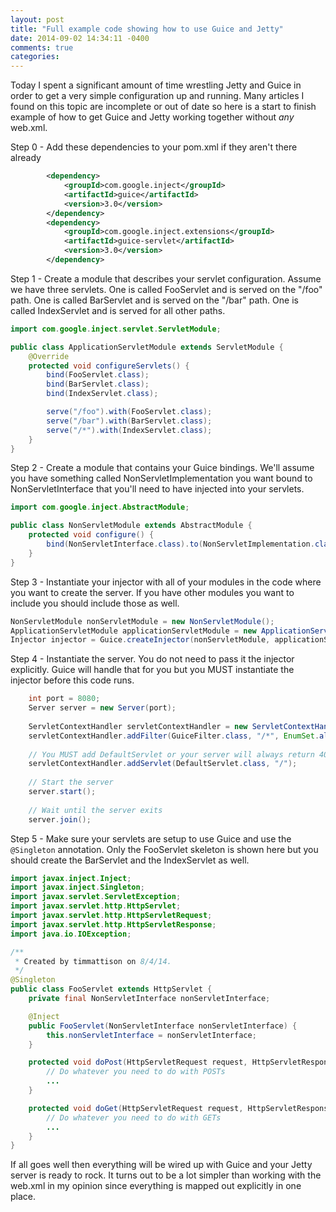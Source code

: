 ```yaml
---
layout: post
title: "Full example code showing how to use Guice and Jetty"
date: 2014-09-02 14:34:11 -0400
comments: true
categories: 
---
```

Today I spent a significant amount of time wrestling Jetty and Guice in order to get a very simple configuration up and running.  Many articles I found on this topic are incomplete or out of date so here is a start to finish example of how to get Guice and Jetty working together without *any* web.xml.

Step 0 - Add these dependencies to your pom.xml if they aren't there already

``` xml
        <dependency>
            <groupId>com.google.inject</groupId>
            <artifactId>guice</artifactId>
            <version>3.0</version>
        </dependency>
        <dependency>
            <groupId>com.google.inject.extensions</groupId>
            <artifactId>guice-servlet</artifactId>
            <version>3.0</version>
        </dependency>
```

Step 1 - Create a module that describes your servlet configuration.  Assume we have three servlets.  One is called FooServlet and is served on the "/foo" path.  One is called BarServlet and is served on the "/bar" path.  One is called IndexServlet and is served for all other paths.

``` java
import com.google.inject.servlet.ServletModule;

public class ApplicationServletModule extends ServletModule {
    @Override
    protected void configureServlets() {
        bind(FooServlet.class);
        bind(BarServlet.class);
        bind(IndexServlet.class);

        serve("/foo").with(FooServlet.class);
        serve("/bar").with(BarServlet.class);
        serve("/*").with(IndexServlet.class);
    }
}
```

Step 2 - Create a module that contains your Guice bindings.  We'll assume you have something called NonServletImplementation you want bound to NonServletInterface that you'll need to have injected into your servlets.

``` java
import com.google.inject.AbstractModule;

public class NonServletModule extends AbstractModule {
    protected void configure() {
        bind(NonServletInterface.class).to(NonServletImplementation.class);
    }
}
```

Step 3 - Instantiate your injector with all of your modules in the code where you want to create the server.  If you have other modules you want to include you should include those as well.

``` java
NonServletModule nonServletModule = new NonServletModule();
ApplicationServletModule applicationServletModule = new ApplicationServletModule();
Injector injector = Guice.createInjector(nonServletModule, applicationServletModule);
```

Step 4 - Instantiate the server.  You do not need to pass it the injector explicitly.  Guice will handle that for you but you MUST instantiate the injector before this code runs.

``` java
	int port = 8080;
	Server server = new Server(port);
	
	ServletContextHandler servletContextHandler = new ServletContextHandler(server, "/", ServletContextHandler.SESSIONS);
	servletContextHandler.addFilter(GuiceFilter.class, "/*", EnumSet.allOf(DispatcherType.class));
	
	// You MUST add DefaultServlet or your server will always return 404s
	servletContextHandler.addServlet(DefaultServlet.class, "/");
	
	// Start the server
	server.start();
	
	// Wait until the server exits
	server.join();
```

Step 5 - Make sure your servlets are setup to use Guice and use the `@Singleton` annotation.  Only the FooServlet skeleton is shown here but you should create the BarServlet and the IndexServlet as well.

``` java
import javax.inject.Inject;
import javax.inject.Singleton;
import javax.servlet.ServletException;
import javax.servlet.http.HttpServlet;
import javax.servlet.http.HttpServletRequest;
import javax.servlet.http.HttpServletResponse;
import java.io.IOException;

/**
 * Created by timmattison on 8/4/14.
 */
@Singleton
public class FooServlet extends HttpServlet {
    private final NonServletInterface nonServletInterface;

    @Inject
    public FooServlet(NonServletInterface nonServletInterface) {
        this.nonServletInterface = nonServletInterface;
    }

    protected void doPost(HttpServletRequest request, HttpServletResponse response) throws ServletException, IOException {
        // Do whatever you need to do with POSTs
        ...
    }

    protected void doGet(HttpServletRequest request, HttpServletResponse response) throws ServletException, IOException {
        // Do whatever you need to do with GETs
        ...
    }
}
```

If all goes well then everything will be wired up with Guice and your Jetty server is ready to rock.  It turns out to be a lot simpler than working with the web.xml in my opinion since everything is mapped out explicitly in one place.